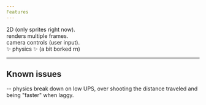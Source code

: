 ```yaml
---
Features
---
```


2D (only sprites right now).  
renders multiple frames.  
camera controls (user input).  
✨ physics ✨ (a bit borked rn)  


---
Known issues
---

-- physics break down on low UPS, over shooting the distance traveled and being "faster" when laggy.
